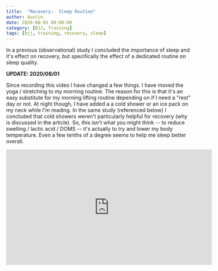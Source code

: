 ```yaml
---
title:  "Recovery:  Sleep Routine"
author: Austin
date: 2020-08-01 00:00:00
category: [BJJ, Training]
tags: [bjj, training, recovery, sleep]
---
```


In a previous (observational) study I concluded the importance of sleep and it's effect on recovery, but specifically the effect of a dedicated routine on sleep quality.

**UPDATE: 2020/08/01** 

Since recording this video I have changed a few things.  I have moved the yoga / stretching to my morning routine.  The reason for this is that it's an easy substitute for my morning lifting routine depending on if I need a "rest" day or not.  At night though, I have added a a cold shower or an ice pack on my neck while I'm reading.  In the same study (referenced below) I concluded that cold showers weren't particularly helpful for recovery (why is discussed in the article).  So, this isn't what you might think -- to reduce swelling / lactic acid / DOMS -- it's actually to try and lower my body temperature.  Even a few tenths of a degree seems to help me sleep better overall.

<iframe width="560" height="315" src="https://www.youtube.com/embed/ehA8nYVA620" frameborder="0" allow="accelerometer; autoplay; encrypted-media; gyroscope; picture-in-picture" allowfullscreen></iframe>
